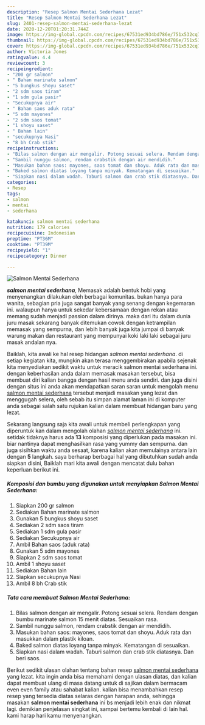 ```yaml
---
description: "Resep Salmon Mentai Sederhana Lezat"
title: "Resep Salmon Mentai Sederhana Lezat"
slug: 2401-resep-salmon-mentai-sederhana-lezat
date: 2020-12-20T01:20:31.744Z
image: https://img-global.cpcdn.com/recipes/67531ed934bd786e/751x532cq70/salmon-mentai-sederhana-foto-resep-utama.jpg
thumbnail: https://img-global.cpcdn.com/recipes/67531ed934bd786e/751x532cq70/salmon-mentai-sederhana-foto-resep-utama.jpg
cover: https://img-global.cpcdn.com/recipes/67531ed934bd786e/751x532cq70/salmon-mentai-sederhana-foto-resep-utama.jpg
author: Victoria Jones
ratingvalue: 4.4
reviewcount: 3
recipeingredient:
- "200 gr salmon"
- " Bahan marinate salmon"
- "5 bungkus shoyu saset"
- "2 sdm saos tiram"
- "1 sdm gula pasir"
- "Secukupnya air"
- " Bahan saos aduk rata"
- "5 sdm mayones"
- "2 sdm saos tomat"
- "1 shoyu saset"
- " Bahan lain"
- "secukupnya Nasi"
- "8 bh Crab stik"
recipeinstructions:
- "Bilas salmon dengan air mengalir. Potong sesuai selera. Rendam dengan bumbu marinate salmon 15 menit diatas. Sesuaikan rasa."
- "Sambil nunggu salmon, rendam crabstik dengan air mendidih."
- "Masukan bahan saos: mayones, saos tomat dan shoyu. Aduk rata dan masukkan dalam plastik kiloan."
- "Baked salmon diatas loyang tanpa minyak. Kematangan di sesuaikan."
- "Siapkan nasi dalam wadah. Taburi salmon dan crab stik diatasnya. Dan beri saos."
categories:
- Resep
tags:
- salmon
- mentai
- sederhana

katakunci: salmon mentai sederhana 
nutrition: 179 calories
recipecuisine: Indonesian
preptime: "PT36M"
cooktime: "PT39M"
recipeyield: "1"
recipecategory: Dinner

---
```



![Salmon Mentai Sederhana](https://img-global.cpcdn.com/recipes/67531ed934bd786e/751x532cq70/salmon-mentai-sederhana-foto-resep-utama.jpg)

<b><i>salmon mentai sederhana</i></b>, Memasak adalah bentuk hobi yang menyenangkan dilakukan oleh berbagai komunitas. bukan hanya para wanita, sebagian pria juga sangat banyak yang senang dengan kegemaran ini. walaupun hanya untuk sekedar kebersamaan dengan rekan atau memang sudah menjadi passion dalam dirinya. maka dari itu dalam dunia juru masak sekarang banyak ditemukan cowok dengan ketrampilan memasak yang sempurna, dan lebih banyak juga kita jumpai di banyak warung makan dan restaurant yang mempunyai koki laki laki sebagai juru masak andalan nya.



Baiklah, kita awali ke hal resep hidangan <i>salmon mentai sederhana</i>. di setiap kegiatan kita, mungkin akan terasa menggembirakan apabila sejenak kita menyediakan sedikit waktu untuk meracik salmon mentai sederhana ini. dengan keberhasilan anda dalam memasak masakan tersebut, bisa membuat diri kalian bangga dengan hasil menu anda sendiri. dan juga disini dengan situs ini anda akan mendapatkan saran saran untuk mengolah menu <u>salmon mentai sederhana</u> tersebut menjadi masakan yang lezat dan menggugah selera, oleh sebab itu simpan alamat laman ini di komputer anda sebagai salah satu rujukan kalian dalam membuat hidangan baru yang lezat.


Sekarang langsung saja kita awali untuk membeli perlengkapan yang diperuntuk kan dalam mengolah olahan <u><i>salmon mentai sederhana</i></u> ini. setidak tidaknya harus ada <b>13</b> komposisi yang diperlukan pada masakan ini. biar nantinya dapat menghasilkan rasa yang yummy dan sempurna. dan juga sisihkan waktu anda sesaat, karena kalian akan memulainya antara lain dengan <b>5</b> langkah. saya berharap berbagai hal yang dibutuhkan sudah anda siapkan disini, Baiklah mari kita awali dengan mencatat dulu bahan keperluan berikut ini.

<!--inarticleads1-->

##### Komposisi dan bumbu yang digunakan untuk menyiapkan Salmon Mentai Sederhana:

1. Siapkan 200 gr salmon
1. Sediakan  Bahan marinate salmon
1. Gunakan 5 bungkus shoyu saset
1. Sediakan 2 sdm saos tiram
1. Sediakan 1 sdm gula pasir
1. Sediakan Secukupnya air
1. Ambil  Bahan saos (aduk rata)
1. Gunakan 5 sdm mayones
1. Siapkan 2 sdm saos tomat
1. Ambil 1 shoyu saset
1. Sediakan  Bahan lain
1. Siapkan secukupnya Nasi
1. Ambil 8 bh Crab stik




<!--inarticleads2-->

##### Tata cara membuat Salmon Mentai Sederhana:

1. Bilas salmon dengan air mengalir. Potong sesuai selera. Rendam dengan bumbu marinate salmon 15 menit diatas. Sesuaikan rasa.
1. Sambil nunggu salmon, rendam crabstik dengan air mendidih.
1. Masukan bahan saos: mayones, saos tomat dan shoyu. Aduk rata dan masukkan dalam plastik kiloan.
1. Baked salmon diatas loyang tanpa minyak. Kematangan di sesuaikan.
1. Siapkan nasi dalam wadah. Taburi salmon dan crab stik diatasnya. Dan beri saos.




Berikut sedikit ulasan olahan tentang bahan resep <u>salmon mentai sederhana</u> yang lezat. kita ingin anda bisa memahami dengan ulasan diatas, dan kalian dapat membuat ulang di masa datang untuk di sajikan dalam bermacam even even family atau sahabat kalian. kalian bisa menambahkan resep resep yang tersedia diatas selaras dengan harapan anda, sehingga masakan <b>salmon mentai sederhana</b> ini bs menjadi lebih enak dan nikmat lagi. demikian penjelasan singkat ini, sampai bertemu kembali di lain hal. kami harap hari kamu menyenangkan.
